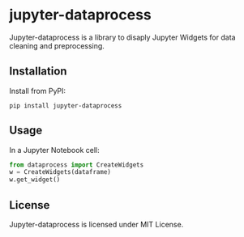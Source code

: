 # jupyter-dataprocess

Jupyter-dataprocess is a library to disaply Jupyter Widgets for data cleaning and preprocessing.

## Installation

Install from PyPI:

```
pip install jupyter-dataprocess
```

## Usage

In a Jupyter Notebook cell:

```python
from dataprocess import CreateWidgets
w = CreateWidgets(dataframe)
w.get_widget()
```

## License
Jupyter-dataprocess is licensed under MIT License.
